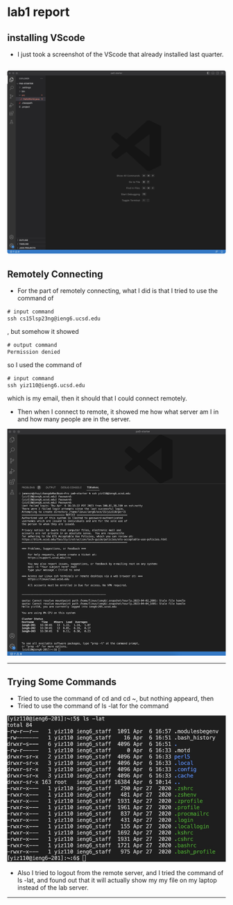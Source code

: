 # lab1 report

## installing VScode

* I just took a screenshot of the VScode that already installed last quarter.

![Image](vscode.jpg)
---

## Remotely Connecting
* For the part of remotely connecting, what I did is that I tried to use the command of 
```
# input command
ssh cs15lsp23ng@ieng6.ucsd.edu
```
, but somehow it showed 
```
# output command
Permission denied
```
so I used the command of 
```
# input command
ssh yiz110@ieng6.ucsd.edu
```
which is my email, then it should that I could connect remotely.

* Then when I connect to remote, it showed me how what server am I in and how many people are in the server.

![Image](login.jpg)

---

## Trying Some Commands

* Tried to use the command of cd and cd ~, but nothing appeard, then
* Tried to use the command of ls -lat for the command

![Image](command.jpg)

* Also I tried to logout from the remote server, and I tried the command of ls -lat, and found out that it will actually show my my file on my laptop instead of the lab server.

---
